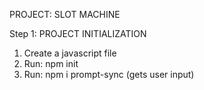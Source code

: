PROJECT: SLOT MACHINE

Step 1: PROJECT INITIALIZATION

1. Create a javascript file
2. Run: npm init
3. Run: npm i prompt-sync (gets user input)

